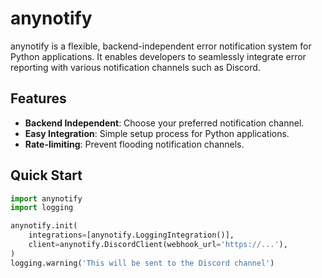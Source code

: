 # anynotify

anynotify is a flexible, backend-independent error notification system for Python applications. It enables developers to seamlessly integrate error reporting with various notification channels such as Discord.

## Features

- **Backend Independent**: Choose your preferred notification channel.
- **Easy Integration**: Simple setup process for Python applications.
- **Rate-limiting**: Prevent flooding notification channels.

## Quick Start
```python
import anynotify
import logging

anynotify.init(
    integrations=[anynotify.LoggingIntegration()],
    client=anynotify.DiscordClient(webhook_url='https://...'),
)
logging.warning('This will be sent to the Discord channel')
```
